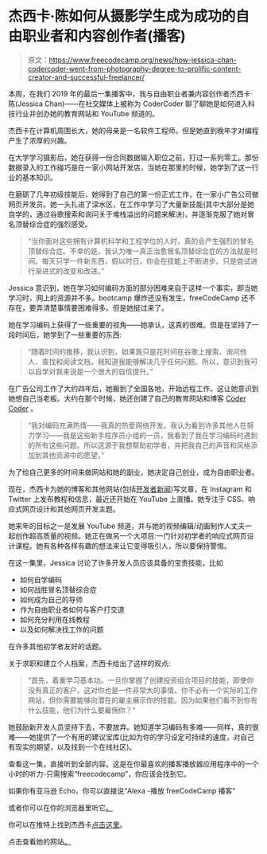 # 杰西卡·陈如何从摄影学生成为成功的自由职业者和内容创作者(播客)

> 原文：<https://www.freecodecamp.org/news/how-jessica-chan-codercoder-went-from-photography-degree-to-prolific-content-creator-and-successful-freelancer/>

本周，在我们 2019 年的最后一集播客中，我与自由职业者兼内容创作者杰西卡·陈(Jessica Chan)——在社交媒体上被称为 CoderCoder 聊了聊她是如何进入科技行业并创办她的教育网站和 YouTube 频道的。

杰西卡在计算机周围长大，她的母亲是一名软件工程师。但是她直到晚年才对编程产生了浓厚的兴趣。

在大学学习摄影后，她在获得一份合同数据输入职位之前，打过一系列零工。那份数据录入的工作碰巧是在一家小网站开发店，当她在那里的时候，她学到了这一行业的基本知识。

在磨砺了几年初级技能后，她得到了自己的第一份正式工作，在一家小广告公司做网页开发员。她一头扎进了深水区，在工作中学习了大量新技能(其中大部分是她自学的，通过谷歌搜索和询问关于堆栈溢出的问题来解决)，并逐渐克服了她对冒名顶替综合症的强烈感受。

> “当你面对这些拥有计算机科学和工程学位的人时，真的会产生强烈的冒名顶替综合症。不幸的是，我认为唯一真正治愈冒名顶替综合症的方法就是时间。每天只学一件新东西，假以时日，你会在技能上不断进步。只是尝试进行渐进式的改变和改进。”

Jessica 意识到，她在学习如何编码方面的部分困难来自于这样一个事实，即当她学习时，网上的资源并不多。bootcamp 爆炸还没有发生，freeCodeCamp 还不存在，要弄清楚事情要困难得多。但是她挺过来了。

她在学习编码上获得了一些重要的视角——她承认，这真的很难。但是在坚持了一段时间后，她学到了一些重要的东西:

> “随着时间的推移，我认识到，如果我只是花时间在谷歌上搜索、询问他人、查找和阅读文档，我知道我能够解决几乎任何问题。所以，意识到我可以自学对我来说是一个很大的自信提升。”

在广告公司工作了大约四年后，她搬到了全国各地，开始远程工作。这让她意识到她想自己当老板。大约在那个时候，她还创建了自己的教育网站和博客 [Coder Coder](https://coder-coder.com/) 。

> “我对编码充满热情——我真的热爱网络开发。我认为看到许多其他人在努力学习——我是这些新手程序员小组的一员，我看到了我在学习编码时遇到的所有这些问题。所以这源于我想帮助初学者，并把我自己的声音和风格添加到其他资源中的愿望。”

为了给自己更多的时间来做网站和她的副业，她决定自己创业，成为自由职业者。

现在，杰西卡为她的博客和其他网站(包括[开发者新闻](https://www.freecodecamp.org/news/author/thecodercoder/))写文章，在 Instagram 和 Twitter 上发布教程和信息，最近还开始在 YouTube 上直播。她专注于 CSS、响应式网页设计和其他网页开发主题。

她来年的目标之一是发展 YouTube 频道，并与她的视频编辑/动画制作人丈夫一起创作超高质量的视频。她正在做另一个大项目:一门针对初学者的响应式网页设计课程。她有各种各样有趣的想法来让它变得吸引人，所以要保持警惕。

在这一集里，Jessica 讨论了许多开发人员应该具备的宝贵技能，比如

*   如何自学编码
*   如何战胜冒名顶替综合症
*   如何成为自己的导师
*   作为自由职业者如何与客户打交道
*   如何充分利用在线教程
*   以及如何解决找工作的问题

在许多其他初学者友好的话题。

关于求职和建立个人档案，杰西卡给出了这样的观点:

> “首先，着重学习基本功。一旦你掌握了创建投资组合项目的技能，即使你没有真正的客户，这对你也是一件非常大的事情。你不必有一个实际的工作网站，但你需要能够向潜在的雇主展示你的技能。因为如果他们看不到你有什么技能，他们为什么要雇佣你？”

她鼓励新开发人员坚持下去，不要放弃。她知道学习编码有多难——同样，真的很难——她提供了一个有用的建议宝库(比如为你的学习设定可持续的速度，对自己有现实的期望，以及找到一个在线社区)。

查看这一集，直接听到全部内容。这是在你最喜欢的播客播放器应用程序中的一个小时的听力-只需搜索“freecodecamp”，你应该会找到它。

如果你有亚马逊 Echo，你可以直接说“Alexa -播放 freeCodeCamp 播客”

或者你可以在你的浏览器里听它[。](http://podcast.freecodecamp.org/ep-84-from-photography-student-to-successful-freelancer-and-content-creator-with-codercoder)

你可以在推特上找到杰西卡[点击这里](https://twitter.com/thecodercoder)。

点击查看她的网站[。](https://coder-coder.com/)